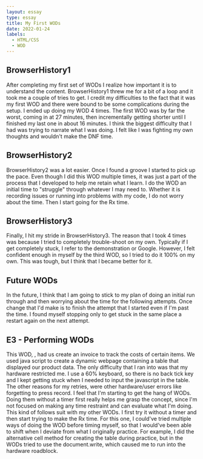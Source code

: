 ```yaml
---
layout: essay
type: essay
title: My First WODs
date: 2022-01-24
labels:
  - HTML/CSS
  - WOD
---
```

<h2>BrowserHistory1</h2>
After completing my first set of WODs I realize how important it is to understand the content. BrowserHistory1 threw me for a bit of a loop and it took me a couple of tries to get. I credit my difficulties to the fact that it was my first WOD and there were bound to be some complications during the setup. I ended up doing my WOD 4 times. The first WOD was by far the worst, coming in at 27 minutes, then incrementally getting shorter until I finished my last one in about 16 minutes. I think the biggest difficulty that I had was trying to narrate what I was doing. I felt like I was fighting my own thoughts and wouldn't make the DNF time.
<h2>BrowserHistory2</h2>
BrowserHistory2 was a lot easier. Once I found a groove I started to pick up the pace. Even though I did this WOD multiple times, it was just a part of the process that I developed to help me retain what I learn. I do the WOD an initial time to "struggle" through whatever I may need to. Whether it is recording issues or running into problems with my code, I do not worry about the time. Then I start going for the Rx time.
<h2>BrowserHistory3</h2>
Finally, I hit my stride in BrowserHistory3. The reason that I took 4 times was because I tried to completely trouble-shoot on my own. Typically if I get completely stuck, I refer to the demonstration or Google. However, I felt confident enough in myself by the third WOD, so I tried to do it 100% on my own. This was tough, but I think that I became better for it.
<h2>Future WODs</h2>
In the future, I think that I am going to stick to my plan of doing an initial run through and then worrying about the time for the following attempts. Once change that I'd make is to finish the attempt that I started even if I'm past the time. I found myself stopping only to get stuck in the same place a restart again on the next attempt.
<h2>E3 - Performing WODs</h2>
This WOD, <link href = "https://dport96.github.io/ITM352/morea/060.expressions-operators/experience-invoice1.html" invoice1>, had us create an invoice to track the costs of certain items. We used java script to create a dynamic webpage containing a table that displayed our product data. The only difficulty that I ran into was that my hardware restricted me. I use a 60% keyboard, so there is no back tick key and I kept getting stuck when I needed to input the javascript in the table. The other reasons for my retries, were other hardware/user errors like forgetting to press record. I feel that I'm starting to get the hang of WODs. Doing them without a timer first really helps me grasp the concept, since I'm not focused on making any time restraint and can evaluate what I'm doing. This kind of follows suit with my other WODs. I first try it without a timer and then start trying to make the Rx time. For this one, I could've tried multiple ways of doing the WOD before timing myself, so that I would've been able to shift when I deviate from what I originally practice. For example, I did the alternative cell method for creating the table during practice, but in the WODs tried to use the document.write, which caused me to run into the hardware roadblock.